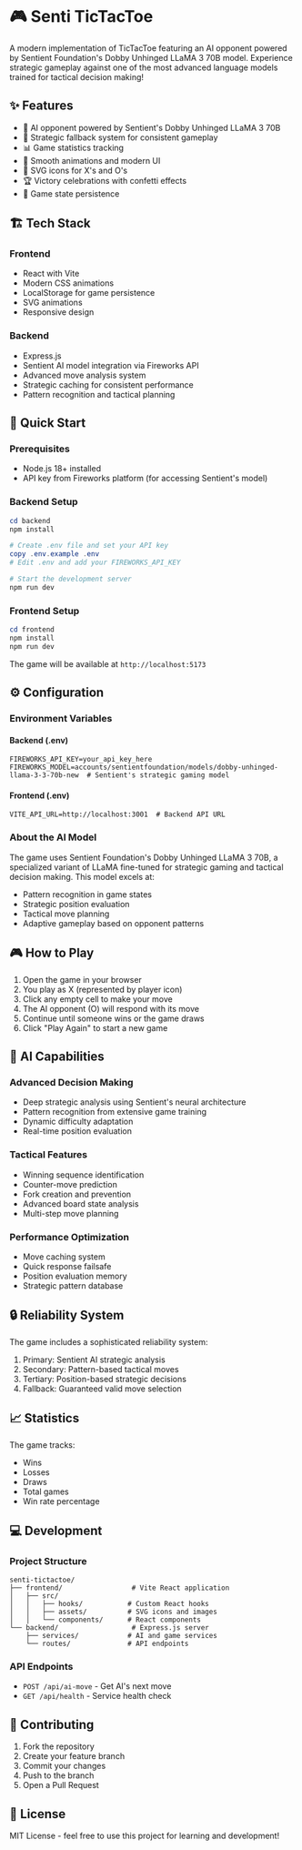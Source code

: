 # 🎮 Senti TicTacToe

A modern implementation of TicTacToe featuring an AI opponent powered by Sentient Foundation's Dobby Unhinged LLaMA 3 70B model. Experience strategic gameplay against one of the most advanced language models trained for tactical decision making!

## ✨ Features

- 🤖 AI opponent powered by Sentient's Dobby Unhinged LLaMA 3 70B
- 🎯 Strategic fallback system for consistent gameplay
- 📊 Game statistics tracking
- 💫 Smooth animations and modern UI
- 🎨 SVG icons for X's and O's
- 🏆 Victory celebrations with confetti effects
- 💾 Game state persistence

## 🏗️ Tech Stack

### Frontend
- React with Vite
- Modern CSS animations
- LocalStorage for game persistence
- SVG animations
- Responsive design

### Backend
- Express.js
- Sentient AI model integration via Fireworks API
- Advanced move analysis system
- Strategic caching for consistent performance
- Pattern recognition and tactical planning

## 🚀 Quick Start

### Prerequisites
- Node.js 18+ installed
- API key from Fireworks platform (for accessing Sentient's model)

### Backend Setup

```powershell
cd backend
npm install

# Create .env file and set your API key
copy .env.example .env
# Edit .env and add your FIREWORKS_API_KEY

# Start the development server
npm run dev
```

### Frontend Setup

```powershell
cd frontend
npm install
npm run dev
```

The game will be available at `http://localhost:5173`

## ⚙️ Configuration

### Environment Variables

#### Backend (.env)
```env
FIREWORKS_API_KEY=your_api_key_here
FIREWORKS_MODEL=accounts/sentientfoundation/models/dobby-unhinged-llama-3-3-70b-new  # Sentient's strategic gaming model
```

#### Frontend (.env)
```env
VITE_API_URL=http://localhost:3001  # Backend API URL
```

### About the AI Model

The game uses Sentient Foundation's Dobby Unhinged LLaMA 3 70B, a specialized variant of LLaMA fine-tuned for strategic gaming and tactical decision making. This model excels at:
- Pattern recognition in game states
- Strategic position evaluation
- Tactical move planning
- Adaptive gameplay based on opponent patterns

## 🎮 How to Play

1. Open the game in your browser
2. You play as X (represented by player icon)
3. Click any empty cell to make your move
4. The AI opponent (O) will respond with its move
5. Continue until someone wins or the game draws
6. Click "Play Again" to start a new game

## 🧠 AI Capabilities

### Advanced Decision Making
- Deep strategic analysis using Sentient's neural architecture
- Pattern recognition from extensive game training
- Dynamic difficulty adaptation
- Real-time position evaluation

### Tactical Features
- Winning sequence identification
- Counter-move prediction
- Fork creation and prevention
- Advanced board state analysis
- Multi-step move planning

### Performance Optimization
- Move caching system
- Quick response failsafe
- Position evaluation memory
- Strategic pattern database

## 🔒 Reliability System

The game includes a sophisticated reliability system:
1. Primary: Sentient AI strategic analysis
2. Secondary: Pattern-based tactical moves
3. Tertiary: Position-based strategic decisions
4. Fallback: Guaranteed valid move selection

## 📈 Statistics

The game tracks:
- Wins
- Losses
- Draws
- Total games
- Win rate percentage

## 💻 Development

### Project Structure

```
senti-tictactoe/
├── frontend/                 # Vite React application
│   ├── src/
│   │   ├── hooks/           # Custom React hooks
│   │   ├── assets/          # SVG icons and images
│   │   └── components/      # React components
└── backend/                  # Express.js server
    ├── services/            # AI and game services
    └── routes/              # API endpoints
```

### API Endpoints

- `POST /api/ai-move` - Get AI's next move
- `GET /api/health` - Service health check

## 🤝 Contributing

1. Fork the repository
2. Create your feature branch
3. Commit your changes
4. Push to the branch
5. Open a Pull Request

## 📝 License

MIT License - feel free to use this project for learning and development!
